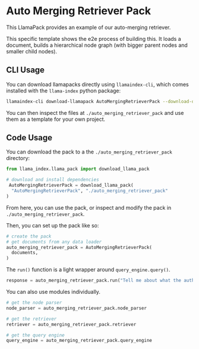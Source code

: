 # Auto Merging Retriever Pack

This LlamaPack provides an example of our auto-merging retriever.

This specific template shows the e2e process of building this. It loads
a document, builds a hierarchical node graph (with bigger parent nodes and smaller
child nodes).

## CLI Usage

You can download llamapacks directly using `llamaindex-cli`, which comes installed with the `llama-index` python package:

```bash
llamaindex-cli download-llamapack AutoMergingRetrieverPack --download-dir ./auto_merging_retriever_pack
```

You can then inspect the files at `./auto_merging_retriever_pack` and use them as a template for your own project.

## Code Usage

You can download the pack to a the `./auto_merging_retriever_pack` directory:

```python
from llama_index.llama_pack import download_llama_pack

# download and install dependencies
 AutoMergingRetrieverPack = download_llama_pack(
  "AutoMergingRetrieverPack", "./auto_merging_retriever_pack"
)
```

From here, you can use the pack, or inspect and modify the pack in `./auto_merging_retriever_pack`.

Then, you can set up the pack like so:

```python
# create the pack
# get documents from any data loader
auto_merging_retriever_pack = AutoMergingRetrieverPack(
  documents,
)
```

The `run()` function is a light wrapper around `query_engine.query()`.

```python
response = auto_merging_retriever_pack.run("Tell me about what the author did growing up.")
```

You can also use modules individually.

```python
# get the node parser
node_parser = auto_merging_retriever_pack.node_parser

# get the retriever
retriever = auto_merging_retriever_pack.retriever

# get the query engine
query_engine = auto_merging_retriever_pack.query_engine
```